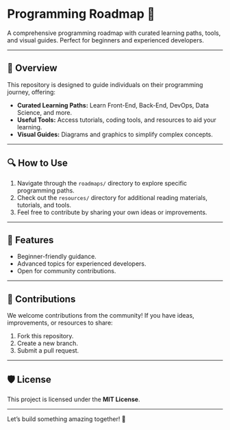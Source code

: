 # Programming Roadmap 🚀

A comprehensive programming roadmap with curated learning paths, tools, and visual guides. Perfect for beginners and experienced developers.

---

## 📖 Overview
This repository is designed to guide individuals on their programming journey, offering:
- **Curated Learning Paths:** Learn Front-End, Back-End, DevOps, Data Science, and more.
- **Useful Tools:** Access tutorials, coding tools, and resources to aid your learning.
- **Visual Guides:** Diagrams and graphics to simplify complex concepts.

---

## 🔍 How to Use
1. Navigate through the `roadmaps/` directory to explore specific programming paths.
2. Check out the `resources/` directory for additional reading materials, tutorials, and tools.
3. Feel free to contribute by sharing your own ideas or improvements.

---

## 🌟 Features
- Beginner-friendly guidance.
- Advanced topics for experienced developers.
- Open for community contributions.

---

## 🤝 Contributions
We welcome contributions from the community! If you have ideas, improvements, or resources to share:
1. Fork this repository.
2. Create a new branch.
3. Submit a pull request.

---

## 🛡️ License
This project is licensed under the **MIT License**.

---

Let’s build something amazing together! 🚀
